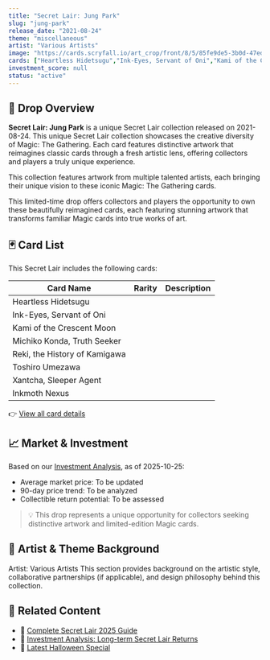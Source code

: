 ```yaml
---
title: "Secret Lair: Jung Park"
slug: "jung-park"
release_date: "2021-08-24"
theme: "miscellaneous"
artist: "Various Artists"
image: "https://cards.scryfall.io/art_crop/front/8/5/85fe9de5-3b0d-47ed-9302-ef58972592b7.jpg?1682691027"
cards: ["Heartless Hidetsugu","Ink-Eyes, Servant of Oni","Kami of the Crescent Moon","Michiko Konda, Truth Seeker","Reki, the History of Kamigawa","Toshiro Umezawa","Xantcha, Sleeper Agent","Inkmoth Nexus"]
investment_score: null
status: "active"
---
```


## 💠 Drop Overview
**Secret Lair: Jung Park** is a unique Secret Lair collection released on 2021-08-24. This unique Secret Lair collection showcases the creative diversity of Magic: The Gathering. Each card features distinctive artwork that reimagines classic cards through a fresh artistic lens, offering collectors and players a truly unique experience.

This collection features artwork from multiple talented artists, each bringing their unique vision to these iconic Magic: The Gathering cards.

This limited-time drop offers collectors and players the opportunity to own these beautifully reimagined cards, each featuring stunning artwork that transforms familiar Magic cards into true works of art.

## 🃏 Card List
This Secret Lair includes the following cards:

| Card Name | Rarity | Description |
|-----------|---------|-------------|
| Heartless Hidetsugu |  |  |
| Ink-Eyes, Servant of Oni |  |  |
| Kami of the Crescent Moon |  |  |
| Michiko Konda, Truth Seeker |  |  |
| Reki, the History of Kamigawa |  |  |
| Toshiro Umezawa |  |  |
| Xantcha, Sleeper Agent |  |  |
| Inkmoth Nexus |  |  |

👉 [View all card details](/cards?drop=jung-park)

## 📈 Market & Investment
Based on our [Investment Analysis](/investment/jung-park), as of 2025-10-25:
- Average market price: To be updated
- 90-day price trend: To be analyzed
- Collectible return potential: To be assessed

> 💡 This drop represents a unique opportunity for collectors seeking distinctive artwork and limited-edition Magic cards.

## 🎨 Artist & Theme Background
Artist: Various Artists
This section provides background on the artistic style, collaborative partnerships (if applicable), and design philosophy behind this collection.

## 🔗 Related Content
- 📰 [Complete Secret Lair 2025 Guide](/news/secret-lair-2025-complete-guide)
- 💼 [Investment Analysis: Long-term Secret Lair Returns](/investment)
- 🎃 [Latest Halloween Special](/drops/secret-scare-superdrop-2025)